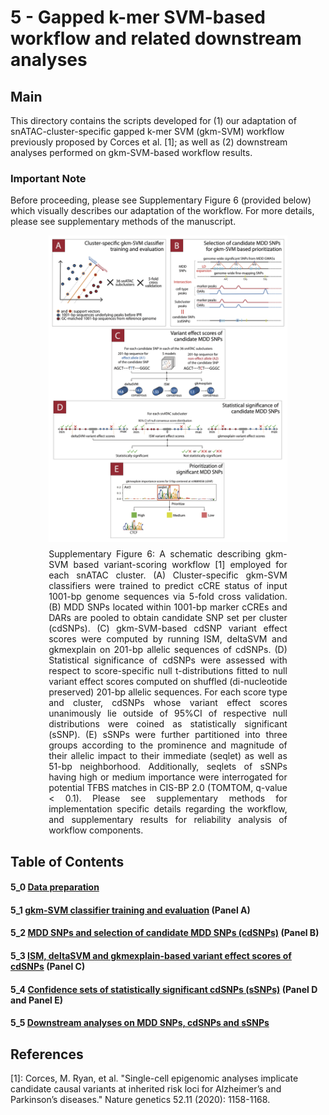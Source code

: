 # 5 - Gapped k-mer SVM-based workflow and related downstream analyses

## Main

This directory contains the scripts developed for (1) our adaptation of snATAC-cluster-specific gapped k-mer SVM (gkm-SVM) workflow previously proposed by Corces et al. [1]; as well as (2) downstream analyses performed on gkm-SVM-based workflow results.

### Important Note

Before proceeding, please see Supplementary Figure 6 (provided below) which visually describes our adaptation of the workflow. For more details, please see supplementary methods of the manuscript.

<figure style="text-align:center;display: flex; flex-direction: column; align-items: center;">
  <img src="schematic.png" alt="Alt Text" width="90%" style="margin-bottom: 10px;">
  <figcaption style="text-align:justify; width: 90%;" > Supplementary Figure 6: A schematic describing gkm-SVM based variant-scoring workflow [1] employed for each snATAC cluster. (A) Cluster-specific gkm-SVM classifiers were trained to predict cCRE status of input 1001-bp genome sequences via 5-fold cross validation. (B) MDD SNPs located within 1001-bp marker cCREs and DARs are pooled to obtain candidate SNP set per cluster (cdSNPs). (C) gkm-SVM-based cdSNP variant effect scores were computed by running ISM, deltaSVM and gkmexplain on 201-bp allelic sequences of cdSNPs. (D) Statistical significance of cdSNPs were assessed with respect to score-specific null t-distributions fitted to null variant effect scores computed on shuffled (di-nucleotide preserved) 201-bp allelic sequences. For each score type and cluster, cdSNPs whose variant effect scores unanimously lie outside of 95%CI of respective null distributions were coined as statistically significant (sSNP). (E) sSNPs were further partitioned into three groups according to the prominence and magnitude of their allelic impact to their immediate (seqlet) as well as 51-bp neighborhood. Additionally, seqlets of sSNPs having high or medium importance were interrogated for potential TFBS matches in CIS-BP 2.0 (TOMTOM, q-value < 0.1). Please see supplementary methods for     implementation specific details regarding the workflow, and supplementary results for reliability analysis of workflow components.</figcaption>
</figure>

## Table of Contents

#### 5_0 [Data preparation](./scripts/5_0_data_preparation/README.md) 
#### 5_1 [gkm-SVM classifier training and evaluation](./scripts/5_1_gkmSVM_classifiers/README.md) (Panel A)
#### 5_2 [MDD SNPs and selection of candidate MDD SNPs (cdSNPs)](./scripts/5_2_candidate_MDD_snps/README.md) (Panel B)
#### 5_3 [ISM, deltaSVM and gkmexplain-based variant effect scores of cdSNPs](./scripts/5_3_variant_effect_scores/README.md) (Panel C)
#### 5_4 [Confidence sets of statistically significant cdSNPs (sSNPs)](./scripts/5_4_statistical_significance/README.md) (Panel D and Panel E)
#### 5_5 [Downstream analyses on MDD SNPs, cdSNPs and sSNPs](./scripts/5_5_downstream_analyses/README.md)

## References

[1]: Corces, M. Ryan, et al. "Single-cell epigenomic analyses implicate candidate causal variants at inherited risk loci for Alzheimer’s and Parkinson’s diseases." Nature genetics 52.11 (2020): 1158-1168.

